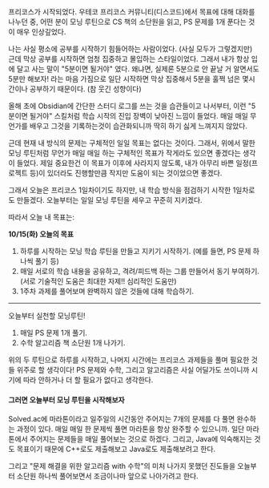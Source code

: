 프리코스가 시작되었다. 우테코 프리코스 커뮤니티(디스코드)에서 목표에 대해 대화를 나누던 중, 어떤 분이 모닝 루틴으로 CS 책의 소단원을 읽고, PS 문제를 1개 푼다는 것이 매우 인상깊었다.

나는 사실 평소에 공부를 시작하기 힘들어하는 사람이었다. (사실 모두가 그렇겠지만)
근데 막상 공부를 시작하면 엄청 집중하고 몰입하는 스타일이었다. 그래서 내가 항상 입에 달고 사는 말이 "5분이면 될거야" 였다. 왜냐면, 실제론 5분으로 안 끝날 거 알면서도 5분만 해보자! 라는 마음 가짐으로 일단 시작하면 막상 집중해서 5분을 훌쩍 넘은 몇시간이나 공부하기 때문이다. (참 웃긴 성향이다)

올해 초에 Obsidian에 간단한 스터디 로그를 쓰는 것을 습관들이고 나서부터, 이런 "5분이면 될거야" 스킬처럼 학습 시작의 진입 장벽이 낮아진 느낌이 들었다. 매일 매일 무언가를 배우고 그것을 기록하는것이 습관화되니까 딱히 하기 싫게 느껴지지 않았다.

근데 현재 내 방식의 문제는 구체적인 일일 목표는 없다는 것이다. 그래서, 위에서 말한 모닝 루틴처럼 무언가 매일 매일 하는 구체적인 목표가 작게라도 있으면 좋겠다는 생각이 들었다. 
제일 중요한건 이 목표가 이후에 사라지지 않도록, 내가 아무리 바쁜 일정(프로젝트 등)이 있더라도 진행할만큼 작지만 도움이 되는 것이었으면 좋겠다.

그래서 오늘은 프리코스 1일차이기도 하지만, 내 학습 방식을 점검하기 시작한 1일차로도 만들겠다.
오늘부터는 일일 모닝 루틴을 세우고 꾸준히 지키겠다.  

따라서 오늘 내 목표는:

**10/15(화) 오늘의 목표**
1. 하루를 시작하는 모닝 학습 루틴을 만들고 지키기 시작하기. (예를 들면, PS 문제 하나씩 풀기 등)
2. 매일 서로의 학습 내용을 공유하고, 격려/피드백 하는 그룹 만들어서 동기 부여하기. (서로 기술적인 도움은 최대한 자제!! 심리적인 도움만)
3. 1주차 과제를 풀어보며 완벽하지 않은 것들에 대해 학습하기.


- - -

오늘부터 실천할 모닝루틴!
1. 매일 PS 문제 1개 풀기.
2. 수학 알고리즘 책 소단원 1개 나가기.

위의 두 루틴으로 하루를 시작하고, 나머지 시간에는 프리코스 과제들을 풀며 필요한 것들 위주로 할 생각이다!
PS 문제와 수학, 그리고 알고리즘은 사실 어딜가도 쓰이니까 시기에 따라 안하거나 더 할 필요가 없다고 생각한다.



#### 그러면 오늘부터 모닝 루틴을 시작해보자
Solved.ac에 마라톤이라고 일주일의 시간동안 주어지는 7개의 문제를 다 풀면 완수하는 과정이 있다. 매일 매일 한 문제씩 풀면 마라톤을 항상 완주할 수 있으니까. 일단 마라톤에서 주어지는 문제들을 매일 풀어보는 것으로 하겠다. 그리고, Java에 익숙해지는 것도 목표이기 때문에 C++로도 제출해보고 Java로도 제출해보려고 한다.

그리고 "문제 해결을 위한 알고리즘 with 수학"의 미처 나가지 못했던 진도들을 오늘부터 소단원 하나씩 풀어보면서 조금이나마 앞으로 나아가려고 한다.




